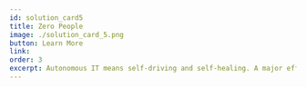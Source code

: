 ```yaml
---
id: solution_card5
title: Zero People
image: ./solution_card_5.png
button: Learn More
link: 
order: 3
excerpt: Autonomous IT means self-driving and self-healing. A major efficiency gain comes from removing the human requirement for deploying and operating IT infrastructure and services. Instead, a Smart Contract for IT autonomously handles all the required actions on the ThreeFold Grid. Zero people means no opportunities for human error or malicious intent.
---
```

